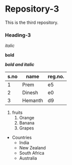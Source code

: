 # Repository-3
This is the third repository.

### Heading-3

*italic*

**bold**

***bold and italic***

s.no|name|reg.no.
----|----|-------
1|Prem|e5
2|Dinesh|e0
3|Hemanth|d9

1. fruits
    1. Orange
    2. Banana
    3. Grapes

* Countries
  * India
  * New Zealand
  * South Africa
  * Australia



